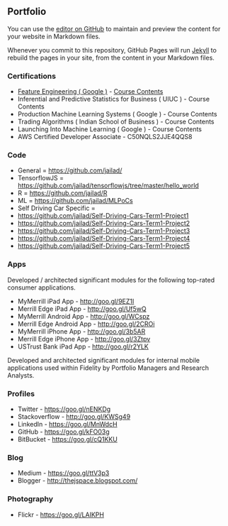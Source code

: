## Portfolio

You can use the [editor on GitHub](https://github.com/jailad/jailad.github.io/edit/master/index.md) to maintain and preview the content for your website in Markdown files.

Whenever you commit to this repository, GitHub Pages will run [Jekyll](https://jekyllrb.com/) to rebuild the pages in your site, from the content in your Markdown files.

### Certifications

* [Feature Engineering ( Google )](https://www.coursera.org/account/accomplishments/certificate/HAEJ372CRWY4) - [Course Contents](https://www.coursera.org/learn/feature-engineering/#syllabus)
* Inferential and Predictive Statistics for Business ( UIUC ) - Course Contents
* Production Machine Learning Systems ( Google ) - Course Contents
* Trading Algorithms ( Indian School of Business ) - Course Contents
* Launching Into Machine Learning ( Google ) - Course Contents
* AWS Certified Developer Associate - C50NQLS2JJE4QQS8

### Code

* General = https://github.com/jailad/
* TensorflowJS = https://github.com/jailad/tensorflowjs/tree/master/hello_world
* R = https://github.com/jailad/R
* ML = https://github.com/jailad/MLPoCs
* Self Driving Car Specific = 
* https://github.com/jailad/Self-Driving-Cars-Term1-Project1
* https://github.com/jailad/Self-Driving-Cars-Term1-Project2
* https://github.com/jailad/Self-Driving-Cars-Term1-Project3
* https://github.com/jailad/Self-Driving-Cars-Term1-Project4
* https://github.com/jailad/Self-Driving-Cars-Term1-Project5

### Apps

Developed / architected significant modules for the following top-rated consumer applications.
* MyMerrill iPad App - http://goo.gl/9EZ1I
* Merrill Edge iPad App - http://goo.gl/Uf5wQ
* MyMerrill Android App - http://goo.gl/WCspz
* Merrill Edge Android App - http://goo.gl/2CROi
* MyMerrill iPhone App - http://goo.gl/3b5AR
* Merrill Edge iPhone App - http://goo.gl/3Ztpv
* USTrust Bank iPad App - http://goo.gl/r2YLK

Developed and architected significant modules for internal mobile applications used within Fidelity by Portfolio Managers and Research Analysts.

### Profiles

* Twitter - https://goo.gl/nENKDg 
* Stackoverflow - http://goo.gl/KWSg49
* LinkedIn - https://goo.gl/MnWdcH
* GitHub - https://goo.gl/kFO03g
* BitBucket - https://goo.gl/cQ1KKU

### Blog

* Medium - https://goo.gl/ttV3p3 
* Blogger - http://thejspace.blogspot.com/

### Photography

* Flickr - https://goo.gl/LAIKPH

